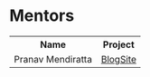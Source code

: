 # Mentors

<table>
  <tr>
    <th>Name</th>
    <th>Project</th>
  </tr>
  <tr>
    <td>Pranav Mendiratta</td>
    <td><a href="https://github.com/ALPHAVIO/BlogSite">BlogSite</a></td>
  </tr>
</table>